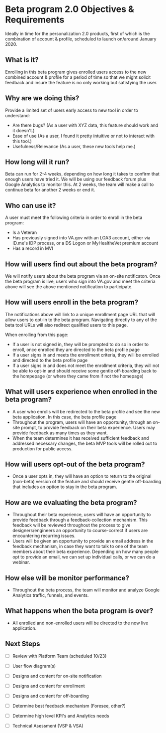 # Beta program 2.0 Objectives & Requirements

Ideally in time for the personalization 2.0 products, first of which is the combination of account & profile, scheduled to launch on/around January 2020.

## What is it?

Enrolling in this beta program gives enrolled users access to the new combined account & profile for a period of time so that we might solicit feedback and insure the feature is no only working but satisfying the user.

## Why are we doing this?

Provide a limited set of users early access to new tool in order to understand:
- Are there bugs? (As a user with XYZ data, this feature should work and it doesn't.)
- Ease of use (As a user, I found it pretty intuitive or not to interact with this tool.)
- Usefulness/Relevance (As a user, these new tools help me.)

## How long will it run?

Beta can run for 2-4 weeks, depending on how long it takes to confirm that enough users have tried it. We will be using our feedback forum plus Google Analytics to monitor this. At 2 weeks, the team will make a call to continue beta for another 2 weeks or end it. 

## Who can use it?

A user must meet the following criteria in order to enroll in the beta program:
- Is a Veteran
- Has previously signed into VA.gov with an LOA3 account, either via ID.me's IDP process, or a DS Logon or MyHealtheVet premium account
- Has a record in MVI

## How will users find out about the beta program?

We will notify users about the beta program via an on-site notificaton.  Once the beta program is live, users who sign into VA.gov and meet the criteria above will see the above mentioned notification to participate.

## How will users enroll in the beta program?

The notifications above will link to a unique enrollment page URL that will allow users to opt-in to the beta program. Navigating directly to any of the beta tool URLs will also redirect qualified users to this page.

When enrolling from this page:
- If a user is not signed in, they will be prompted to do so in order to enroll, once enrolled they are directed to the beta profile page
- If a user signs in and meets the enrollment criteria, they will be enrolled and directed to the beta profile page
- If a user signs in and does not meet the enrollment criteria, they will not be able to opt-in and should receive some gentle off-boarding back to the hompepage (or where they came from if not the homepage)

## What will users experience when enrolled in the beta program?

- A user who enrolls will be redirected to the beta profile and see the new beta application.  In this case, the beta profile page
- Throughout the program, users will have an opportunity, through an on-site prompt, to provide feedback on their beta experience. Users may provide feedback as many times as they want. 
- When the team determines it has received sufficient feedback and addressed necessary changes, the beta MVP tools will be rolled out to production for public access. 

## How will users opt-out of the beta program?

- Once a user opts in, they will have an option to return to the original (non-beta) version of the feature and should receive gentle off-boarding that includes an option to stay in the beta program.

## How are we evaluating the beta program? 

- Throughout their beta experience, users will have an opportunity to provide feedback through a feedback-collection mechanism. This feedback will be reviewed throughout the process to give designers/engineers an opportunity to course-correct if users are encountering recurring issues. 
- Users will be given an opportunity to provide an email address in the feedback mechanism, in case they want to talk to one of the team members about their beta experience. Depending on how many people opt to provide an email, we can set up individual calls, or we can do a webinar. 

## How else will be monitor performance?

- Throughout the beta process, the team will monitor and analyze Google Analytics traffic, funnels, and events. 

## What happens when the beta program is over?

- All enrolled and non-enrolled users will be directed to the now live application.

## Next Steps

* [ ] Review with Platform Team (scheduled 10/23)
* [ ] User flow diagram(s)
* [ ] Designs and content for on-site notification
* [ ] Designs and content for enrollment
* [ ] Designs and content for off-boarding
* [ ] Determine best feedback mechanism (Foresee, other?)
* [ ] Determine high level KPI's and Analytics needs
* [ ] Technical Asessment (VSP & VSA)


